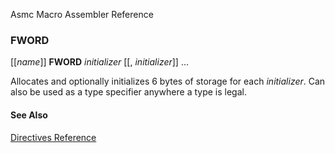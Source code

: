 Asmc Macro Assembler Reference

### FWORD

[[_name_]] **FWORD** _initializer_ [[, _initializer_]] ...

Allocates and optionally initializes 6 bytes of storage for each _initializer_. Can also be used as a type specifier anywhere a type is legal.

#### See Also

[Directives Reference](readme.md)